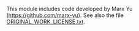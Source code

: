 This module includes code developed by Marx Yu (https://github.com/marx-yu). 
See also the file [ORIGINAL_WORK_LICENSE.txt](https://github.com/petrsvihlik/WopiHost/blob/master/WopiHost.Cobalt/ORIGINAL_WORK_LICENSE.txt).
